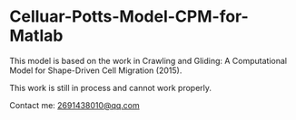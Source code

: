 # Celluar-Potts-Model-CPM-for-Matlab
This model is based on the work in Crawling and Gliding: A Computational Model for Shape-Driven Cell Migration (2015). 

This work is still in process and cannot work properly.

Contact me: 2691438010@qq.com
